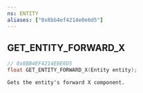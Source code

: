 ```yaml
---
ns: ENTITY
aliases: ["0x8bb4ef4214e0e6d5"]
---
```

## GET_ENTITY_FORWARD_X

```c
// 0x8BB4EF4214E0E6D5
float GET_ENTITY_FORWARD_X(Entity entity);
```

```
Gets the entity's forward X component.
```
